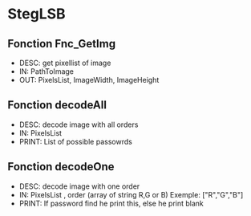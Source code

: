# StegLSB

## Fonction Fnc_GetImg
- DESC: get pixellist of image
- IN: PathToImage
- OUT: PixelsList, ImageWidth, ImageHeight


## Fonction decodeAll
- DESC: decode image with all orders
- IN: PixelsList
- PRINT: List of possible passowrds

## Fonction decodeOne
- DESC: decode image with one order
- IN: PixelsList , order (array of string R,G or B) Exemple: ["R","G","B"]
- PRINT: If password find he print this, else he print blank
